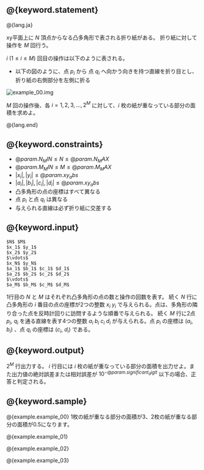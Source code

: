 ## @{keyword.statement}

@{lang.ja}

xy平面上に $N$ 頂点からなる凸多角形で表される折り紙がある。
折り紙に対して操作を $M$ 回行う。

$i\ (1 \leq i \leq M)$ 回目の操作は以下のように表される。

- 以下の図のように、点 $p_i$ から 点 $q_i$ へ向かう向きを持つ直線を折り目とし、折り紙の右側部分を左側に折る

<img src="https://judgeapi.u-aizu.ac.jp/resources/images/f798df78sf.png" alt="example_00.img">

$M$ 回の操作後、各 $i = 1, 2, 3, \dots, 2^M$ に対して、$i$ 枚の紙が重なっている部分の面積を求めよ。


@{lang.end}

## @{keyword.constraints}

- $@{param.N_MIN} \leq N \leq @{param.N_MAX}$
- $@{param.M_MIN} \leq M \leq @{param.M_MAX}$
- $|x_i|, |y_i| \leq @{param.xy_abs}$
- $|a_i|, |b_i|, |c_i|, |d_i| \leq @{param.xy_abs}$
- 凸多角形の点の座標はすべて異なる
- 点 $p_i$ と点 $q_i$ は異なる
- 与えられる直線は必ず折り紙に交差する

## @{keyword.input}


```
$N$ $M$
$x_1$ $y_1$
$x_2$ $y_2$
$\vdots$
$x_N$ $y_N$
$a_1$ $b_1$ $c_1$ $d_1$
$a_2$ $b_2$ $c_2$ $d_2$
$\vdots$
$a_M$ $b_M$ $c_M$ $d_M$
```
1行目の $N$ と $M$ はそれぞれ凸多角形の点の数と操作の回数を表す。 
続く $N$ 行に凸多角形の $i$ 番目の点の座標が2つの整数 $x_i$ $y_i$ で与えられる。点は、多角形の隣り合った点を反時計回りに訪問するような順番で与えられる。 
続く $M$ 行に2点 $p_i$, $q_i$ を通る直線を表す4つの整数 $a_i$ $b_i$ $c_i$ $d_i$ が与えられる。点 $p_i$ の座標は $(a_i$, $b_i)$ 、点 $q_i$ の座標は $(c_i$, $d_i)$ である。

## @{keyword.output}
$2^M$ 行出力する。 $i$ 行目には $i$ 枚の紙が重なっている部分の面積を出力せよ。また出力値の絶対誤差または相対誤差が $10^{-@{param.significant_digit}}$ 以下の場合、正答と判定される。

## @{keyword.sample}

@{example.example_00}
1枚の紙が重なる部分の面積が3、2枚の紙が重なる部分の面積が0.5になります。

@{example.example_01}

@{example.example_02}

@{example.example_03}
